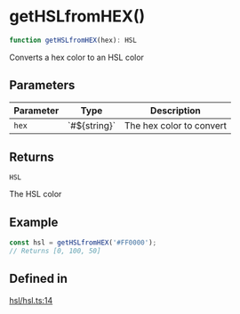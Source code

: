 # getHSLfromHEX()

```ts
function getHSLfromHEX(hex): HSL
```

Converts a hex color to an HSL color

## Parameters

| Parameter | Type | Description |
| ------ | ------ | ------ |
| `hex` | \`#$\{string\}\` | The hex color to convert |

## Returns

`HSL`

The HSL color

## Example

```ts
const hsl = getHSLfromHEX('#FF0000');
// Returns [0, 100, 50]
```

## Defined in

[hsl/hsl.ts:14](https://github.com/Sillybit-io/colorhacks/blob/9a1a410a2ab3d0d5aa1082a1583a18ba63dd35e8/src/features/hsl/hsl.ts#L14)
